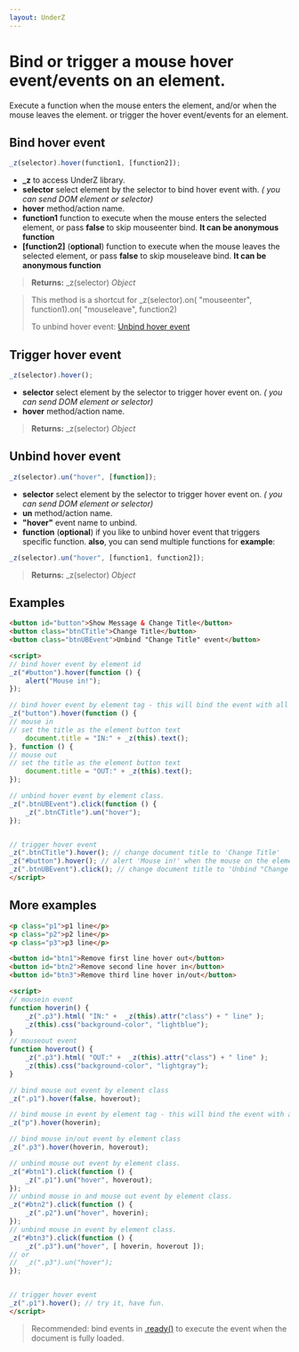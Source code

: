 ```yaml
---
layout: UnderZ
---
```

# Bind or trigger a mouse hover event/events on an element.
Execute a function when the mouse enters the element, and/or when the mouse leaves the element. or trigger the hover event/events for an element.


## Bind hover event
```js
_z(selector).hover(function1, [function2]);
```

* **_z** to access UnderZ library.
* **selector** select element by the selector to bind hover event with. _( you can send DOM element or selector)_
* **hover** method/action name.
* **function1** function to execute when the mouse enters the selected element, or pass **false** to skip mouseenter bind. **It can be anonymous function**
* **[function2]** (**optional**) function to execute when the mouse leaves the selected element, or pass **false** to skip mouseleave bind. **It can be anonymous function**

> **Returns:** \_z(selector) _Object_

> This method is a shortcut for _z(selector).on( "mouseenter", function1).on( "mouseleave", function2)
> 
> To unbind hover event: [Unbind hover event](https://hlack.github.io/UnderZ/-hover()#unbind-hover-event)

## Trigger hover event
```js
_z(selector).hover();
```

* **selector** select element by the selector to trigger hover event on. _( you can send DOM element or selector)_
* **hover** method/action name.

> **Returns:** \_z(selector) _Object_

## Unbind hover event
```js
_z(selector).un("hover", [function]);
```


* **selector** select element by the selector to trigger hover event on. _( you can send DOM element or selector)_
* **un** method/action name.
* **"hover"** event name to unbind.
* **function** (**optional**) if you like to unbind hover event that triggers specific function. **also**, you can send multiple functions for **example**:
```js
_z(selector).un("hover", [function1, function2]);
```


> **Returns:** \_z(selector) _Object_

## Examples

```html
<button id="button">Show Message & Change Title</button>
<button class="btnCTitle">Change Title</button>
<button class="btnUBEvent">Unbind "Change Title" event</button>

<script>
// bind hover event by element id
_z("#button").hover(function () { 
	alert("Mouse in!");
});

// bind hover event by element tag - this will bind the event with all elements with "button" tag.
_z("button").hover(function () { 
// mouse in
// set the title as the element button text
	document.title = "IN:" + _z(this).text();
}, function () { 
// mouse out
// set the title as the element button text
	document.title = "OUT:" + _z(this).text();
});

// unbind hover event by element class.
_z(".btnUBEvent").click(function () {
	_z(".btnCTitle").un("hover");
});


// trigger hover event
_z(".btnCTitle").hover(); // change document title to 'Change Title'
_z("#button").hover(); // alert 'Mouse in!' when the mouse on the element and change document title to 'Show Message & Change Title'
_z(".btnUBEvent").click(); // change document title to 'Unbind "Change Title" event' and unbind hover event on .btnCTitle button
</script>

```

## More examples

```html
<p class="p1">p1 line</p>
<p class="p2">p2 line</p>
<p class="p3">p3 line</p>

<button id="btn1">Remove first line hover out</button>
<button id="btn2">Remove second line hover in</button>
<button id="btn3">Remove third line hover in/out</button>

<script>
// mousein event
function hoverin() { 
	_z(".p3").html( "IN:" +  _z(this).attr("class") + " line" );
	_z(this).css("background-color", "lightblue");
}
// mouseout event
function hoverout() { 
	_z(".p3").html( "OUT:" +  _z(this).attr("class") + " line" );
	_z(this).css("background-color", "lightgray");
}

// bind mouse out event by element class
_z(".p1").hover(false, hoverout);

// bind mouse in event by element tag - this will bind the event with all elements with "p" tag.
_z("p").hover(hoverin);

// bind mouse in/out event by element class
_z(".p3").hover(hoverin, hoverout);

// unbind mouse out event by element class.
_z("#btn1").click(function () {
	_z(".p1").un("hover", hoverout);
});
// unbind mouse in and mouse out event by element class.
_z("#btn2").click(function () {
	_z(".p2").un("hover", hoverin);
});
// unbind mouse in event by element class.
_z("#btn3").click(function () {
	_z(".p3").un("hover", [ hoverin, hoverout ]);
// or
//	_z(".p3").un("hover");
});


// trigger hover event
_z(".p1").hover(); // try it, have fun.
</script>

```

> Recommended: bind events in [.ready()](https://hlack.github.io/UnderZ/-ready()) to execute the event when the document is fully loaded.
